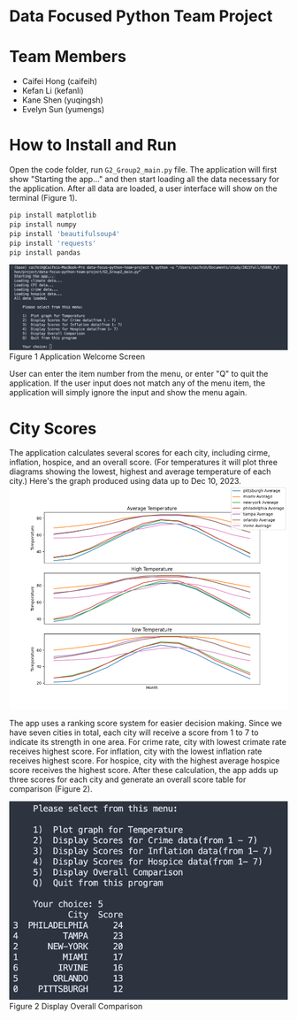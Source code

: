 # Data Focused Python Team Project

# Team Members
* Caifei Hong (caifeih)
* Kefan Li (kefanli)
* Kane Shen (yuqingsh)
* Evelyn Sun (yumengs)

# How to Install and Run
Open the code folder, run `G2_Group2_main.py` file. The application will first show "Starting the app..." and then start loading all the data necessary for the application. After all data are loaded, a user interface will show on the terminal (Figure 1).


```bash
pip install matplotlib
pip install numpy
pip install 'beautifulsoup4'
pip install 'requests'
pip install pandas
```

![UI1](UI1.png)
Figure 1 Application Welcome Screen

User can enter the item number from the menu, or enter "Q" to quit the application. If the user input does not match any of the menu item, the application will simply ignore the input and show the menu again.

# City Scores
The application calculates several scores for each city, including cirme, inflation, hospice, and an overall score. (For temperatures it will plot three diagrams showing the lowest, highest and average temperature of each city.) Here's the graph produced using data up to Dec 10, 2023.
![temperature](climate.png)

The app uses a ranking score system for easier decision making. Since we have seven cities in total, each city will receive a score from 1 to 7 to indicate its strength in one area. For crime rate, city with lowest crimate rate receives highest score. For inflation, city with the lowest inflation rate receives highest score. For hospice, city with the highest average hospice score receives the highest score. After these calculation, the app adds up three scores for each city and generate an overall score table for comparison (Figure 2).

![UI2](UI2.png)
Figure 2 Display Overall Comparison